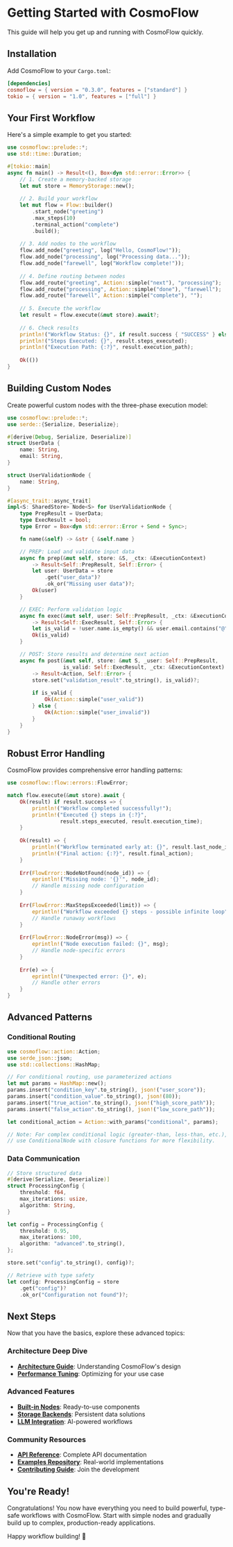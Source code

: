 # Getting Started with CosmoFlow

This guide will help you get up and running with CosmoFlow quickly.

## Installation

Add CosmoFlow to your `Cargo.toml`:

```toml
[dependencies]
cosmoflow = { version = "0.3.0", features = ["standard"] }
tokio = { version = "1.0", features = ["full"] }
```

## Your First Workflow

Here's a simple example to get you started:

```rust
use cosmoflow::prelude::*;
use std::time::Duration;

#[tokio::main]
async fn main() -> Result<(), Box<dyn std::error::Error>> {
    // 1. Create a memory-backed storage
    let mut store = MemoryStorage::new();
    
    // 2. Build your workflow
    let mut flow = Flow::builder()
        .start_node("greeting")
        .max_steps(10)
        .terminal_action("complete")
        .build();
    
    // 3. Add nodes to the workflow
    flow.add_node("greeting", log("Hello, CosmoFlow!"));
    flow.add_node("processing", log("Processing data..."));
    flow.add_node("farewell", log("Workflow complete!"));
    
    // 4. Define routing between nodes
    flow.add_route("greeting", Action::simple("next"), "processing");
    flow.add_route("processing", Action::simple("done"), "farewell");
    flow.add_route("farewell", Action::simple("complete"), "");
    
    // 5. Execute the workflow
    let result = flow.execute(&mut store).await?;
    
    // 6. Check results
    println!("Workflow Status: {}", if result.success { "SUCCESS" } else { "FAILED" });
    println!("Steps Executed: {}", result.steps_executed);
    println!("Execution Path: {:?}", result.execution_path);
    
    Ok(())
}
```

## Building Custom Nodes

Create powerful custom nodes with the three-phase execution model:

```rust
use cosmoflow::prelude::*;
use serde::{Serialize, Deserialize};

#[derive(Debug, Serialize, Deserialize)]
struct UserData {
    name: String,
    email: String,
}

struct UserValidationNode {
    name: String,
}

#[async_trait::async_trait]
impl<S: SharedStore> Node<S> for UserValidationNode {
    type PrepResult = UserData;
    type ExecResult = bool;
    type Error = Box<dyn std::error::Error + Send + Sync>;

    fn name(&self) -> &str { &self.name }

    // PREP: Load and validate input data
    async fn prep(&mut self, store: &S, _ctx: &ExecutionContext) 
        -> Result<Self::PrepResult, Self::Error> {
        let user: UserData = store
            .get("user_data")?
            .ok_or("Missing user data")?;
        Ok(user)
    }

    // EXEC: Perform validation logic
    async fn exec(&mut self, user: Self::PrepResult, _ctx: &ExecutionContext) 
        -> Result<Self::ExecResult, Self::Error> {
        let is_valid = !user.name.is_empty() && user.email.contains("@");
        Ok(is_valid)
    }

    // POST: Store results and determine next action
    async fn post(&mut self, store: &mut S, _user: Self::PrepResult, 
                  is_valid: Self::ExecResult, _ctx: &ExecutionContext) 
        -> Result<Action, Self::Error> {
        store.set("validation_result".to_string(), is_valid)?;
        
        if is_valid {
            Ok(Action::simple("user_valid"))
        } else {
            Ok(Action::simple("user_invalid"))
        }
    }
}
```

## Robust Error Handling

CosmoFlow provides comprehensive error handling patterns:

```rust
use cosmoflow::flow::errors::FlowError;

match flow.execute(&mut store).await {
    Ok(result) if result.success => {
        println!("Workflow completed successfully!");
        println!("Executed {} steps in {:?}", 
                 result.steps_executed, result.execution_time);
    }
    
    Ok(result) => {
        println!("Workflow terminated early at: {}", result.last_node_id);
        println!("Final action: {:?}", result.final_action);
    }
    
    Err(FlowError::NodeNotFound(node_id)) => {
        eprintln!("Missing node: '{}'", node_id);
        // Handle missing node configuration
    }
    
    Err(FlowError::MaxStepsExceeded(limit)) => {
        eprintln!("Workflow exceeded {} steps - possible infinite loop", limit);
        // Handle runaway workflows
    }
    
    Err(FlowError::NodeError(msg)) => {
        eprintln!("Node execution failed: {}", msg);
        // Handle node-specific errors
    }
    
    Err(e) => {
        eprintln!("Unexpected error: {}", e);
        // Handle other errors
    }
}
```

## Advanced Patterns

### Conditional Routing

```rust
use cosmoflow::action::Action;
use serde_json::json;
use std::collections::HashMap;

// For conditional routing, use parameterized actions
let mut params = HashMap::new();
params.insert("condition_key".to_string(), json!("user_score"));
params.insert("condition_value".to_string(), json!(80));
params.insert("true_action".to_string(), json!("high_score_path"));
params.insert("false_action".to_string(), json!("low_score_path"));

let conditional_action = Action::with_params("conditional", params);

// Note: For complex conditional logic (greater-than, less-than, etc.),
// use ConditionalNode with closure functions for more flexibility.
```

### Data Communication

```rust
// Store structured data
#[derive(Serialize, Deserialize)]
struct ProcessingConfig {
    threshold: f64,
    max_iterations: usize,
    algorithm: String,
}

let config = ProcessingConfig {
    threshold: 0.95,
    max_iterations: 100,
    algorithm: "advanced".to_string(),
};

store.set("config".to_string(), config)?;

// Retrieve with type safety
let config: ProcessingConfig = store
    .get("config")?
    .ok_or("Configuration not found")?;
```

## Next Steps

Now that you have the basics, explore these advanced topics:

### Architecture Deep Dive
- **[Architecture Guide](architecture.md)**: Understanding CosmoFlow's design
- **[Performance Tuning](features.md)**: Optimizing for your use case

### Advanced Features
- **[Built-in Nodes](https://docs.rs/cosmoflow/latest/cosmoflow/builtin/)**: Ready-to-use components
- **[Storage Backends](https://docs.rs/cosmoflow/latest/cosmoflow/storage/)**: Persistent data solutions
- **[LLM Integration](https://docs.rs/cosmoflow/latest/cosmoflow/builtin/llm/)**: AI-powered workflows

### Community Resources
- **[API Reference](https://docs.rs/cosmoflow)**: Complete API documentation
- **[Examples Repository](../examples/)**: Real-world implementations
- **[Contributing Guide](../CONTRIBUTING.md)**: Join the development

## You're Ready!

Congratulations! You now have everything you need to build powerful, type-safe workflows with CosmoFlow. Start with simple nodes and gradually build up to complex, production-ready applications.

Happy workflow building! 🚀